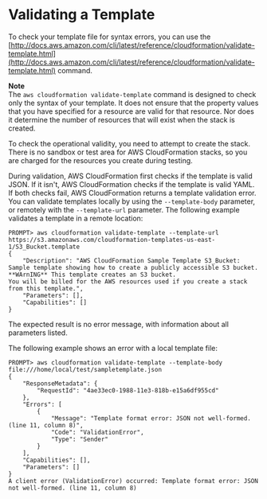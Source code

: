 # Validating a Template<a name="using-cfn-validate-template"></a>

To check your template file for syntax errors, you can use the [http://docs.aws.amazon.com/cli/latest/reference/cloudformation/validate-template.html](http://docs.aws.amazon.com/cli/latest/reference/cloudformation/validate-template.html) command\.

**Note**  
The `aws cloudformation validate-template` command is designed to check only the syntax of your template\. It does not ensure that the property values that you have specified for a resource are valid for that resource\. Nor does it determine the number of resources that will exist when the stack is created\.

To check the operational validity, you need to attempt to create the stack\. There is no sandbox or test area for AWS CloudFormation stacks, so you are charged for the resources you create during testing\.

During validation, AWS CloudFormation first checks if the template is valid JSON\. If it isn't, AWS CloudFormation checks if the template is valid YAML\. If both checks fail, AWS CloudFormation returns a template validation error\. You can validate templates locally by using the `--template-body` parameter, or remotely with the `--template-url` parameter\. The following example validates a template in a remote location:

```
PROMPT> aws cloudformation validate-template --template-url https://s3.amazonaws.com/cloudformation-templates-us-east-1/S3_Bucket.template
{
    "Description": "AWS CloudFormation Sample Template S3_Bucket: Sample template showing how to create a publicly accessible S3 bucket. **WArnING** This template creates an S3 bucket.
You will be billed for the AWS resources used if you create a stack from this template.",
    "Parameters": [],
    "Capabilities": []
}
```

The expected result is no error message, with information about all parameters listed\.

The following example shows an error with a local template file:

```
PROMPT> aws cloudformation validate-template --template-body file:///home/local/test/sampletemplate.json
{
    "ResponseMetadata": {
        "RequestId": "4ae33ec0-1988-11e3-818b-e15a6df955cd"
    },
    "Errors": [
        {
            "Message": "Template format error: JSON not well-formed. (line 11, column 8)",
            "Code": "ValidationError",
            "Type": "Sender"
        }
    ],
    "Capabilities": [],
    "Parameters": []
}
A client error (ValidationError) occurred: Template format error: JSON not well-formed. (line 11, column 8)
```
